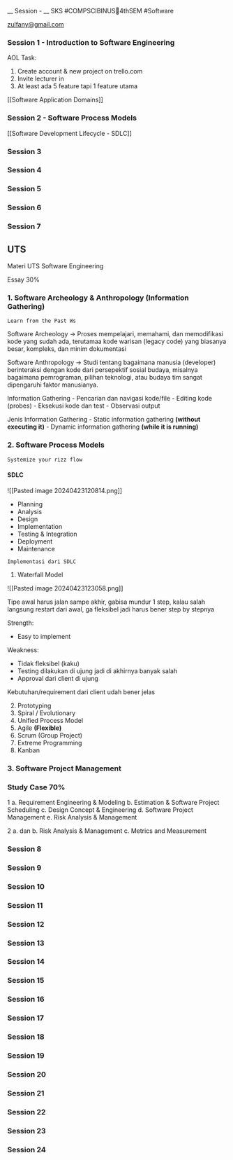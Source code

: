 __ Session - __ SKS
#COMPSCIBINUS🏫4thSEM #Software

zulfany@gmail.com

### Session 1 - Introduction to Software Engineering
AOL Task: 
1. Create account & new project on trello.com
2. Invite lecturer in
3. At least ada 5 feature tapi 1 feature utama

[[Software Application Domains]]


### Session 2 - Software Process Models
[[Software Development Lifecycle - SDLC]]


### Session 3
### Session 4
### Session 5
### Session 6
### Session 7
## UTS
Materi UTS Software Engineering

Essay 30%
### **1. Software Archeology & Anthropology (Information Gathering)** 
   `Learn from the Past Ws` 
   
   Software Archeology -> Proses mempelajari, memahami, dan memodifikasi kode yang sudah ada, terutamaa kode warisan (legacy code) yang biasanya besar, kompleks, dan minim dokumentasi
   
   Software Anthropology -> Studi tentang bagaimana manusia (developer) berinteraksi dengan kode dari persepektif sosial budaya, misalnya bagaimana pemrograman, pilihan teknologi, atau budaya tim sangat dipengaruhi faktor manusianya.
   
   Information Gathering
	- Pencarian dan navigasi kode/file
	- Editing kode (probes)
	- Eksekusi kode dan test
	- Observasi output

   Jenis Information Gathering
	- Static information gathering **(without executing it)**
	- Dynamic information gathering **(while it is running)**

### 2. **Software Process Models** 
   `Systemize your rizz flow`
#### SDLC
![[Pasted image 20240423120814.png]]
- Planning
- Analysis
- Design
- Implementation
- Testing & Integration
- Deployment
- Maintenance

`Implementasi dari SDLC`
1. Waterfall Model
 
![[Pasted image 20240423123058.png]]

Tipe awal harus jalan sampe akhir, gabisa mundur 1 step, kalau salah langsung restart dari awal, ga fleksibel jadi harus bener step by stepnya

Strength: 
- Easy to implement

Weakness:
- Tidak fleksibel (kaku)
- Testing dilakukan di ujung jadi di akhirnya banyak salah
- Approval dari client di ujung

Kebutuhan/requirement dari client udah bener jelas

2. Prototyping
3. Spiral / Evolutionary
4. Unified Process Model
5. Agile **(Flexible)**
6. Scrum (Group Project)
7. Extreme Programming 
8. Kanban
### 3. Software Project Management


### Study Case 70%

1
a. Requirement Engineering & Modeling
b. Estimation & Software Project Scheduling
c. Design Concept & Engineering
d. Software Project Management
e. Risk Analysis & Management

2
a. dan b. Risk Analysis & Management
c. Metrics and Measurement

### Session 8
### Session 9
### Session 10
### Session 11
### Session 12
### Session 13
### Session 14
### Session 15
### Session 16
### Session 17
### Session 18
### Session 19
### Session 20
### Session 21
### Session 22
### Session 23
### Session 24

